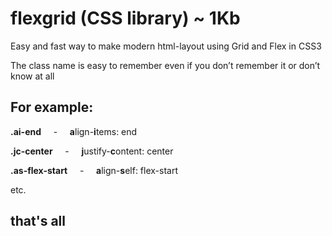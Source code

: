 # flexgrid (CSS library) ~ 1Kb
Easy and fast way to make modern html-layout using Grid and Flex in CSS3


The class name is easy to remember even if you don’t remember it or don’t know at all

For example:
--------------
<b>.ai-end</b>&nbsp;&nbsp;&nbsp;&nbsp;&nbsp;-&nbsp;&nbsp;&nbsp;&nbsp;&nbsp;<b>a</b>lign-<b>i</b>tems: end

<b>.jc-center</b>&nbsp;&nbsp;&nbsp;&nbsp;&nbsp;-&nbsp;&nbsp;&nbsp;&nbsp;&nbsp;<b>j</b>ustify-<b>c</b>ontent: center

<b>.as-flex-start</b>&nbsp;&nbsp;&nbsp;&nbsp;&nbsp;-&nbsp;&nbsp;&nbsp;&nbsp;&nbsp;<b>a</b>lign-<b>s</b>elf: flex-start

etc.


that's all
--------------
